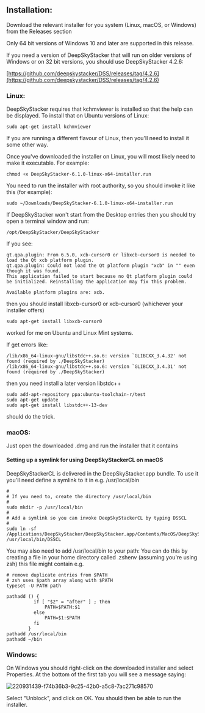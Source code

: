 ## Installation:
Download the relevant installer for you system (Linux, macOS, or Windows) from the Releases section

Only 64 bit versions of Windows 10 and later are supported in this release.

If you need a version of DeepSkyStacker that will run on older versions of Windows or on 32 bit versions, you should use DeepSkyStacker 4.2.6:

   [https://github.com/deepskystacker/DSS/releases/tag/4.2.6](https://github.com/deepskystacker/DSS/releases/tag/4.2.6)

### Linux:

DeepSkyStacker requires that kchmviewer is installed so that the help can be displayed.
To install that on Ubuntu versions of Linux:

    sudo apt-get install kchmviewer

If you are running a different flavour of Linux, then you'll need to install it some other way.

Once you've downloaded the installer on Linux, you will most likely need to make it executable.  For example:

    chmod +x DeepSkyStacker-6.1.0-linux-x64-installer.run

You need to run the installer with root authority, so you should invoke it like this (for example):

    sudo ~/Downloads/DeepSkyStacker-6.1.0-linux-x64-installer.run

If DeepSkyStacker won't start from the Desktop entries then you should try open a terminal window and run:

`/opt/DeepSkyStacker/DeepSkyStacker`

If you see:

```
qt.qpa.plugin: From 6.5.0, xcb-cursor0 or libxcb-cursor0 is needed to load the Qt xcb platform plugin.
qt.qpa.plugin: Could not load the Qt platform plugin "xcb" in "" even though it was found.
This application failed to start because no Qt platform plugin could be initialized. Reinstalling the application may fix this problem.

Available platform plugins are: xcb.
```
then you should install libxcb-cursor0 or xcb-cursor0 (whichever your installer offers)

`sudo apt-get install libxcb-cursor0`

worked for me on Ubuntu and Linux Mint systems.

If get errors like:
```
/lib/x86_64-linux-gnu/libstdc++.so.6: version `GLIBCXX_3.4.32' not found (required by ./DeepSkyStacker)
/lib/x86_64-linux-gnu/libstdc++.so.6: version `GLIBCXX_3.4.31' not found (required by ./DeepSkyStacker)
```
then you need install a later version libstdc++
```
sudo add-apt-repository ppa:ubuntu-toolchain-r/test
sudo apt-get update
sudo apt-get install libstdc++-13-dev
```
should do the trick.

### macOS:

Just open the downloaded .dmg and run the installer that it contains

#### Setting up a symlink for using DeepSkyStackerCL on macOS

DeepSkyStackerCL is delivered in the DeepSkyStacker.app bundle.   To use it you'll need define a symlink to it in e.g. /usr/local/bin
```
#
# If you need to, create the directory /usr/local/bin
#
sudo mkdir -p /usr/local/bin
#
# Add a symlink so you can invoke DeepSkyStackerCL by typing DSSCL
#
sudo ln -sf /Applications/DeepSkyStacker/DeepSkyStacker.app/Contents/MacOS/DeepSkyStackerCL /usr/local/bin/DSSCL
```

You may also need to add /usr/local/bin to your path:  You can do this by creating a file in your home directory
called .zshenv (assuming you're using zsh) this file might contain e.g.

```
# remove duplicate entries from $PATH
# zsh uses $path array along with $PATH 
typeset -U PATH path

pathadd () {
     	  if [ "$2" = "after" ] ; then
              PATH=$PATH:$1
       	  else
              PATH=$1:$PATH
          fi
        }
pathadd /usr/local/bin
pathadd ~/bin
```
### Windows:
On Windows you should right-click on the downloaded installer and select Properties. At the bottom of the first tab you will see a message saying:

![220931439-f74b36b3-9c25-42b0-a5c8-7ac271c98570](https://github.com/deepskystacker/DSS/assets/20211762/e1b9841c-2b34-4b6c-a90e-4133be3adbbb)

Select "Unblock", and click on OK. You should then be able to run the installer.
